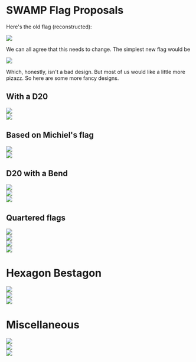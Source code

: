 # SWAMP Flag Proposals

Here's the old flag (reconstructed):

![](current.svg)  

We can all agree that this needs to change. The simplest new flag would be

![](albania.svg)  

Which, honestly, isn't a bad design. But most of us would like a little more pizazz.
So here are some more fancy designs.

## With a D20
![](d20_white.svg)  
![](d20_outline.svg)  

## Based on Michiel's flag
![](michiel.svg)  
![](michiel_d20.svg)  

## D20 with a Bend
![](bend.svg)  
![](bend_small_dragon.svg)  
![](bend_no_dragon.svg)  

## Quartered flags
![](quarter.svg)  
![](quarter_d20.svg)  
![](quarter_suits.svg)  
![](just_suits.svg)  

# Hexagon Bestagon
![](hex_bend.svg)  
![](hex_nordic.svg)  
![](hex_horizontal.svg)  

# Miscellaneous
![](negative.svg)  
![](silhouette.svg)  
![](peru.svg)  